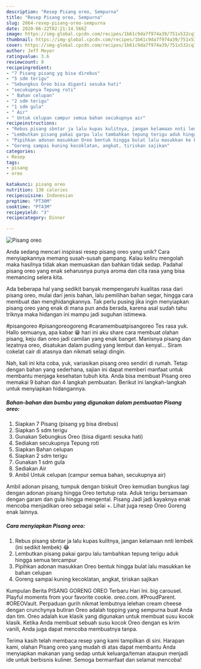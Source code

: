 ```yaml
---
description: "Resep Pisang oreo, Sempurna"
title: "Resep Pisang oreo, Sempurna"
slug: 2664-resep-pisang-oreo-sempurna
date: 2020-06-22T02:21:14.566Z
image: https://img-global.cpcdn.com/recipes/1b61c9da7f974a39/751x532cq70/pisang-oreo-foto-resep-utama.jpg
thumbnail: https://img-global.cpcdn.com/recipes/1b61c9da7f974a39/751x532cq70/pisang-oreo-foto-resep-utama.jpg
cover: https://img-global.cpcdn.com/recipes/1b61c9da7f974a39/751x532cq70/pisang-oreo-foto-resep-utama.jpg
author: Jeff Meyer
ratingvalue: 3.6
reviewcount: 8
recipeingredient:
- "7 Pisang pisang yg bisa direbus"
- "5 sdm terigu"
- "Sebungkus Oreo bisa diganti sesuka hati"
- "secukupnya Tepung roti"
- " Bahan celupan"
- "2 sdm terigu"
- "1 sdm gula"
- " Air"
- " Untuk celupan campur semua bahan secukupnya air"
recipeinstructions:
- "Rebus pisang sbntar ja lalu kupas kulitnya, jangan kelamaan nnti lembek (ini sedikit lembek) 😂"
- "Lembutkan pisang pakai garpu lalu tambahkan tepung terigu aduk hingga semua tercampur"
- "Pipihkan adonan masukkan Oreo bentuk hingga bulat lalu masukkan ke bahan celupan"
- "Goreng sampai kuning kecoklatan, angkat, tiriskan sajikan"
categories:
- Resep
tags:
- pisang
- oreo

katakunci: pisang oreo 
nutrition: 138 calories
recipecuisine: Indonesian
preptime: "PT30M"
cooktime: "PT43M"
recipeyield: "3"
recipecategory: Dinner

---
```



![Pisang oreo](https://img-global.cpcdn.com/recipes/1b61c9da7f974a39/751x532cq70/pisang-oreo-foto-resep-utama.jpg)

Anda sedang mencari inspirasi resep pisang oreo yang unik? Cara menyiapkannya memang susah-susah gampang. Kalau keliru mengolah maka hasilnya tidak akan memuaskan dan bahkan tidak sedap. Padahal pisang oreo yang enak seharusnya punya aroma dan cita rasa yang bisa memancing selera kita.

Ada beberapa hal yang sedikit banyak mempengaruhi kualitas rasa dari pisang oreo, mulai dari jenis bahan, lalu pemilihan bahan segar, hingga cara membuat dan menghidangkannya. Tak perlu pusing jika ingin menyiapkan pisang oreo yang enak di mana pun anda berada, karena asal sudah tahu triknya maka hidangan ini mampu jadi suguhan istimewa.

#pisangoreo #pisangoreogoreng #caramembuatpisangoreo Tes rasa yuk. Hallo semuanya, apa kabar 😁 hari ini aku share cara membuat olahan pisang, keju dan oreo jadi camilan yang enak banget. Manisnya pisang dan lezatnya oreo, disatukan dalam puding yang lembut dan kenyal… Siram cokelat cair di atasnya dan nikmati selagi dingin.


Nah, kali ini kita coba, yuk, variasikan pisang oreo sendiri di rumah. Tetap dengan bahan yang sederhana, sajian ini dapat memberi manfaat untuk membantu menjaga kesehatan tubuh kita. Anda bisa membuat Pisang oreo memakai 9 bahan dan 4 langkah pembuatan. Berikut ini langkah-langkah untuk menyiapkan hidangannya.

<!--inarticleads1-->

##### Bahan-bahan dan bumbu yang digunakan dalam pembuatan Pisang oreo:

1. Siapkan 7 Pisang (pisang yg bisa direbus)
1. Siapkan 5 sdm terigu
1. Gunakan Sebungkus Oreo (bisa diganti sesuka hati)
1. Sediakan secukupnya Tepung roti
1. Siapkan  Bahan celupan
1. Siapkan 2 sdm terigu
1. Gunakan 1 sdm gula
1. Sediakan  Air
1. Ambil  Untuk celupan (campur semua bahan, secukupnya air)


Ambil adonan pisang, tumpuk dengan biskuit Oreo kemudian bungkus lagi dengan adonan pisang hingga Oreo tertutup rata. Aduk terigu bersamaan dengan garam dan gula hingga mengental. Pisang Jadi jadi kayaknya enak mencoba menjadikan oreo sebagai selai +. Lihat juga resep Oreo Goreng enak lainnya. 

<!--inarticleads2-->

##### Cara menyiapkan Pisang oreo:

1. Rebus pisang sbntar ja lalu kupas kulitnya, jangan kelamaan nnti lembek (ini sedikit lembek) 😂
1. Lembutkan pisang pakai garpu lalu tambahkan tepung terigu aduk hingga semua tercampur
1. Pipihkan adonan masukkan Oreo bentuk hingga bulat lalu masukkan ke bahan celupan
1. Goreng sampai kuning kecoklatan, angkat, tiriskan sajikan


Kumpulan Berita PISANG GORENG OREO Terbaru Hari Ini. big carousel. Playful moments from your favorite cookie. oreo.com. #ProudParent. #OREOVault. Perpaduan gurih nikmat lembutnya lelehan cream cheese dengan crunchynya butiran Oreo adalah topping yang sempurna buat Anda dan tim. Oreo adalah kue klasik yang digunakan untuk membuat susu kocok klasik. Ketika Anda membuat sebuah susu kocok Oreo dengan es krim vanili, Anda juga dapat mencoba membuatnya tanpa. 

Terima kasih telah membaca resep yang kami tampilkan di sini. Harapan kami, olahan Pisang oreo yang mudah di atas dapat membantu Anda menyiapkan makanan yang sedap untuk keluarga/teman ataupun menjadi ide untuk berbisnis kuliner. Semoga bermanfaat dan selamat mencoba!
